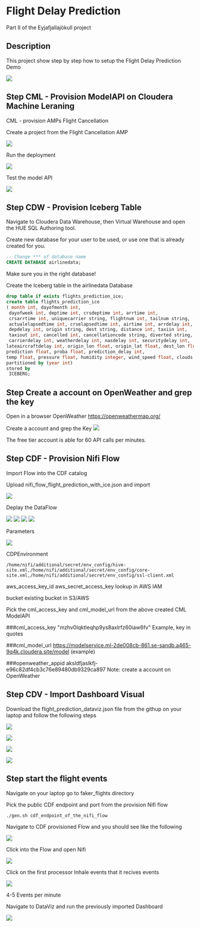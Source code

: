 # Flight Delay Prediction

Part II of the Eyjafjallajökull project

## Description

This project show step by step how to setup the Flight Delay Prediction Demo

![](images/image1.png)


## Step  CML - Provision ModelAPI on Cloudera Machine Leraning

CML - provision AMPs Flight Cancellation

Create a project from the Flight Cancellation AMP

![](images/image2.png)

Run the deployment

![](images/image3.png)

Test the model API

![](images/image4.png)

## Step CDW - Provision Iceberg Table

Navigate to Cloudera Data Warehouse, then Virtual Warehouse and open the HUE SQL Authoring tool.

Create new database for your user to be used, or use one that is already created for you.

```sql
-- Change *** of database name
CREATE DATABASE airlinedata;
```
Make sure you in the right database!

Create the Iceberg table in the airlinedata Database
```sql
drop table if exists flights_prediction_ice;
create table flights_prediction_ice
( month int, dayofmonth int,
 dayofweek int, deptime int, crsdeptime int, arrtime int,
 crsarrtime int, uniquecarrier string, flightnum int, tailnum string,
 actualelapsedtime int, crselapsedtime int, airtime int, arrdelay int,
 depdelay int, origin string, dest string, distance int, taxiin int,
 taxiout int, cancelled int, cancellationcode string, diverted string,
 carrierdelay int, weatherdelay int, nasdelay int, securitydelay int,
lateaircraftdelay int, origin_lon float, origin_lat float, dest_lon float, dest_lat float,
prediction float, proba float, prediction_delay int,
temp float, pressure float, humidity integer, wind_speed float, clouds integer)
partitioned by (year int)
stored by
 ICEBERG;
```

## Step Create a account on OpenWeather and grep the key

Open in a browser OpenWeather
https://openweathermap.org/

Create a account and grep the Key
![](images/image16.png)

The free tier account is able for 60 API calls per minutes.


## Step CDF - Provision Nifi Flow

Import Flow into the CDF catalog

Upload nifi_flow_flight_prediction_with_ice.json and import

![](images/image10.png)

Deplay the DataFlow

![](images/image11.png)
![](images/image12.png)
![](images/image13.png)
![](images/image14.png)

Parameters

![](images/image15.png)

CDPEnvironment

```
/home/nifi/additional/secret/env_config/hive-site.xml,/home/nifi/additional/secret/env_config/core-site.xml,/home/nifi/additional/secret/env_config/ssl-client.xml
```

aws_access_key_id
aws_secret_access_key
lookup in AWS IAM

bucket
existing bucket in S3/AWS

Pick the cml_access_key  and cml_model_url from the above created CML ModelAPI

###cml_access_key
"mzhv0lqktleqhp9ys8axlrfz60iaw6fv"
Example, key in quotes

###cml_model_url
https://modelservice.ml-2de008cb-861.se-sandb.a465-9q4k.cloudera.site/model
(example)

###openweather_appid
aksldfjaslkfj-e96c82df4cb3c76e89480db9329ca897
Note: create a account on OpenWeather


## Step CDV - Import Dashboard Visual
Download the flight_prediction_dataviz.json file from the githup on your laptop and follow the following steps

![](images/image20.png)

![](images/image21.png)

![](images/image22.png)

![](images/image23.png)



## Step start the flight events

Navigate on your laptop go to faker_flights directory

Pick the public CDF endpoint and port from the provision Nifi flow

```shell
./gen.sh cdf_endpoint_of_the_nifi_flow
```

Navigate to CDF provisioned Flow and you should see like the following

![](images/image24.png)

Click into the Flow and open Nifi

![](images/image25.png)

Click on the first processor Inhale events that it recives events

![](images/image30.png)

4-5 Events per minute


Navigate to DataViz and run the previously imported Dashboard

![](images/image1.png)
